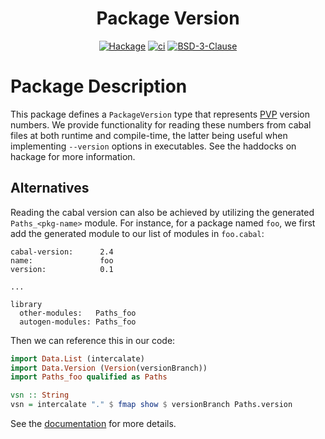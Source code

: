 <div align="center">

# Package Version


[![Hackage](https://img.shields.io/hackage/v/package-version)](https://hackage.haskell.org/package/package-version)
[![ci](http://img.shields.io/github/actions/workflow/status/tbidne/package-version/ci.yaml?branch=main)](https://github.com/tbidne/package-version/actions/workflows/ci.yaml)
[![BSD-3-Clause](https://img.shields.io/github/license/tbidne/package-version?color=blue)](https://opensource.org/licenses/BSD-3-Clause)

</div>

# Package Description

This package defines a `PackageVersion` type that represents [PVP](https://pvp.haskell.org/) version numbers. We provide functionality for reading these numbers from cabal files at both runtime and compile-time, the latter being useful when implementing `--version` options in executables. See the haddocks on hackage for more information.

## Alternatives

Reading the cabal version can also be achieved by utilizing the generated `Paths_<pkg-name>` module. For instance, for a package named `foo`, we first add the generated module to our list of modules in `foo.cabal`:

```cabal
cabal-version:      2.4
name:               foo
version:            0.1

...

library
  other-modules:   Paths_foo
  autogen-modules: Paths_foo
```

Then we can reference this in our code:

```haskell
import Data.List (intercalate)
import Data.Version (Version(versionBranch))
import Paths_foo qualified as Paths

vsn :: String
vsn = intercalate "." $ fmap show $ versionBranch Paths.version
```

See the [documentation](https://cabal.readthedocs.io/en/3.10/cabal-package.html#accessing-data-files-from-package-code) for more details.